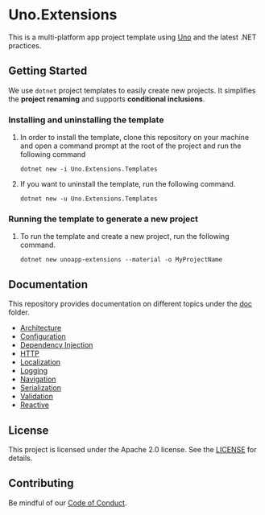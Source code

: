 ﻿# Uno.Extensions

This is a multi-platform app project template using [Uno](https://github.com/unoplatform/uno) and the latest .NET practices.

## Getting Started

We use `dotnet` project templates to easily create new projects. It simplifies the **project renaming** and supports **conditional inclusions**.

### Installing and uninstalling the template

1. In order to install the template, clone this repository on your machine and open a command prompt at the root of the project and run the following command

   `dotnet new -i Uno.Extensions.Templates`


1. If you want to uninstall the template, run the following command.

    `dotnet new -u Uno.Extensions.Templates`

### Running the template to generate a new project

1. To run the template and create a new project, run the following command.

    `dotnet new unoapp-extensions --material -o MyProjectName`

## Documentation

This repository provides documentation on different topics under the [doc](doc/) folder.

- [Architecture](doc/00-Introduction.md)
- [Configuration](doc/04-Configuration.md)
- [Dependency Injection](doc/02-DependencyInjection.md)
- [HTTP](doc/06-HTTP.md)
- [Localization](doc/05-Localization.md)
- [Logging](doc/03-Logging.md)
- [Navigation](doc/07-Navigation.md)
- [Serialization](doc/08-Serialization.md)
- [Validation](doc/09-Validation.md)
- [Reactive](doc/Reactive.md)

## License

This project is licensed under the Apache 2.0 license. See the [LICENSE](LICENSE) for details.

## Contributing

Be mindful of our [Code of Conduct](CODE_OF_CONDUCT.md).

